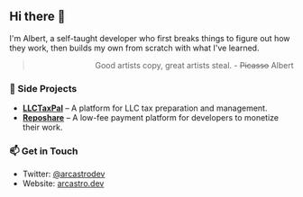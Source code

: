## Hi there 👋  
I'm Albert, a self-taught developer who first breaks things to figure out how they work, then builds my own from scratch with what I've learned.  
<blockquote style="text-align: right;">Good artists copy, great artists steal. - <strike>Picasso</strike> Albert</blockquote>



### 🚀 Side Projects  
- **[LLCTaxPal](https://llctaxpal.com)** – A platform for LLC tax preparation and management.  
- **[Reposhare](https://reposhare.io)** – A low-fee payment platform for developers to monetize their work.  

### 📫 Get in Touch  
- Twitter: [@arcastrodev](https://twitter.com/arcastrodev)    
- Website: [arcastro.dev](https://arcastro.dev)  
